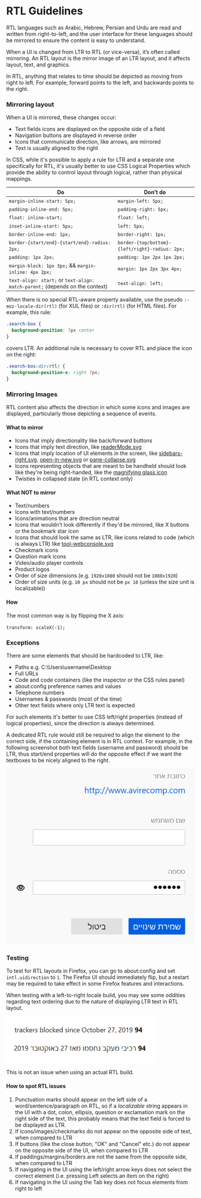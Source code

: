 # RTL Guidelines

RTL languages such as Arabic, Hebrew, Persian and Urdu are read and written from right-to-left, and the user interface for these languages should be mirrored to ensure the content is easy to understand.

When a UI is changed from LTR to RTL (or vice-versa), it’s often called mirroring. An RTL layout is the mirror image of an LTR layout, and it affects layout, text, and graphics.

In RTL, anything that relates to time should be depicted as moving from right to left. For example, forward points to the left, and backwards points to the right.

### Mirroring layout

When a UI is mirrored, these changes occur:

* Text fields icons are displayed on the opposite side of a field
* Navigation buttons are displayed in reverse order
* Icons that communicate direction, like arrows, are mirrored
* Text is usually aligned to the right

In CSS, while it's possible to apply a rule for LTR and a separate one specifically for RTL, it's usually better to use CSS Logical Properties which provide the ability to control layout through logical, rather than physical mappings.

Do | Don't do
-- | --------
`margin-inline-start: 5px;` | `margin-left: 5px;`
`padding-inline-end: 5px;` | `padding-right: 5px;`
`float: inline-start;` | `float: left;`
`inset-inline-start: 5px;` | `left: 5px;`
`border-inline-end: 1px;` | `border-right: 1px;`
`border-{start/end}-{start/end}-radius: 2px;` | `border-{top/bottom}-{left/right}-radius: 2px;`
`padding: 1px 2px;` | `padding: 1px 2px 1px 2px;`
`margin-block: 1px 3px;` && `margin-inline: 4px 2px;` | `margin: 1px 2px 3px 4px;`
`text-align: start;` or `text-align: match-parent;` (depends on the context) | `text-align: left;`

When there is no special RTL-aware property available, use the pseudo `:-moz-locale-dir(rtl)` (for XUL files) or `:dir(rtl)` (for HTML files). For example, this rule:
```css
.search-box {
  background-position: 7px center
}
```

covers LTR. An additional rule is necessary to cover RTL and place the icon on the right:
```css
.search-box:dir(rtl) {
  background-position-x: right 7px;
}
```

### Mirroring Images

RTL content also affects the direction in which some icons and images are displayed, particularly those depicting a sequence of events.

#### What to mirror
* Icons that imply directionality like back/forward buttons
* Icons that imply text direction, like [readerMode.svg](https://searchfox.org/mozilla-central/rev/74cc0f4dce444fe0757e2a6b8307d19e4d0e0212/browser/themes/shared/reader/readerMode.svg)
* Icons that imply location of UI elements in the screen, like [sidebars-right.svg](https://searchfox.org/mozilla-central/rev/74cc0f4dce444fe0757e2a6b8307d19e4d0e0212/browser/themes/shared/icons/sidebars-right.svg), [open-in-new.svg](https://searchfox.org/mozilla-central/rev/74cc0f4dce444fe0757e2a6b8307d19e4d0e0212/browser/themes/shared/icons/open-in-new.svg) or [pane-collapse.svg](https://searchfox.org/mozilla-central/rev/74cc0f4dce444fe0757e2a6b8307d19e4d0e0212/devtools/client/debugger/images/pane-collapse.svg)
* Icons representing objects that are meant to be handheld should look like they're being right-handed, like the [magnifying glass icon](https://searchfox.org/mozilla-central/rev/e7c61f4a68b974d5fecd216dc7407b631a24eb8f/toolkit/themes/windows/global/icons/search-textbox.svg)
* Twisties in collapsed state (in RTL context only)

#### What NOT to mirror
* Text/numbers
* Icons with text/numbers
* Icons/animations that are direction neutral
* Icons that wouldn't look differently if they'd be mirrored, like X buttons or the bookmark star icon
* Icons that should look the same as LTR, like icons related to code (which is always LTR) like [tool-webconsole.svg](https://searchfox.org/mozilla-central/rev/74cc0f4dce444fe0757e2a6b8307d19e4d0e0212/devtools/client/themes/images/tool-webconsole.svg)
* Checkmark icons
* Question mark icons
* Video/audio player controls
* Product logos
* Order of size dimensions (e.g. `1920x1080` should not be `1080x1920`)
* Order of size units (e.g. `10 px` should not be `px 10` (unless the size unit is localizable))

#### How
The most common way is by flipping the X axis:

`transform: scaleX(-1);`

### Exceptions

There are some elements that should be hardcoded to LTR, like:
* Paths e.g. C:\Users\username\Desktop
* Full URLs
* Code and code containers (like the inspector or the CSS rules panel)
* about:config preference names and values
* Telephone numbers
* Usernames & passwords (most of the time)
* Other text fields where only LTR text is expected

For such elements it's better to use CSS left/right properties (instead of logical properties), since the direction is always determined.

A dedicated RTL rule would still be required to align the element to the correct side, if the containing element is in RTL context. For example, in the following screenshot both text fields (username and password) should be LTR, thus start/end properties will do the opposite effect if we want the textboxes to be nicely aligned to the right.

![about:logins textboxes](https://github.com/ItielMaN/rtl-guidelines/blob/master/about-logins-rtl.png)

### Testing

To test for RTL layouts in Firefox, you can go to about:config and set `intl.uidirection` to `1`.
The Firefox UI should immediately flip, but a restart may be required to take effect in some Firefox features and interactions.

When testing with a left-to-right locale build, you may see some oddities regarding text ordering due to the nature of displaying LTR text in RTL layout.

![about:protections RTL - English vs. Hebrew](https://github.com/ItielMaN/rtl-guidelines/blob/master/about-protections-rtl.png)

This is not an issue when using an actual RTL build.

#### How to spot RTL issues

1. Punctuation marks should appear on the left side of a word/sentence/paragraph on RTL, so if a *localizable* string appears in the UI with a dot, colon, ellipsis, question or exclamation mark on the right side of the text, this probably means that the text field is forced to be displayed as LTR.
2. If icons/images/checkmarks do not appear on the opposite side of text, when compared to LTR
3. If buttons (like the close button, "OK" and "Cancel" etc.) do not appear on the opposite side of the UI, when compared to LTR
4. If paddings/margins/borders are not the same from the opposite side, when compared to LTR
5. If navigating in the UI using the left/right arrow keys does not select the correct element (i.e. pressing Left selects an item on the right)
6. If navigating in the UI using the Tab key does not focus elements from right to left
